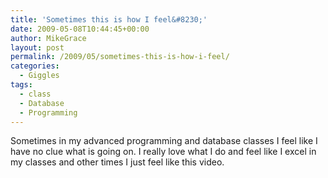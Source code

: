 ```yaml
---
title: 'Sometimes this is how I feel&#8230;'
date: 2009-05-08T10:44:45+00:00
author: MikeGrace
layout: post
permalink: /2009/05/sometimes-this-is-how-i-feel/
categories:
  - Giggles
tags:
  - class
  - Database
  - Programming
---
```

Sometimes in my advanced programming and database classes I feel like I have no clue what is going on. I really love what I do and feel like I excel in my classes and other times I just feel like this video.